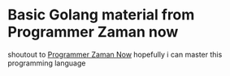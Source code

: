 # Basic Golang material from Programmer Zaman now
shoutout to [Programmer Zaman Now](https://www.youtube.com/channel/UCZ2pWQHsO4ilA8bUxWq3UAg)
hopefully i can master this programming language
